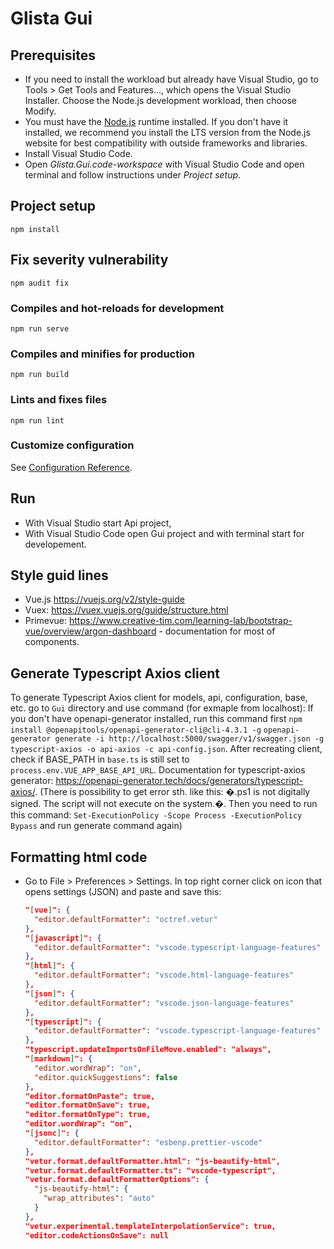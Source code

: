 # Glista Gui
## Prerequisites

- If you need to install the workload but already have Visual Studio, go to Tools > Get Tools and Features..., which opens the Visual Studio Installer. Choose the Node.js development workload, then choose Modify.
- You must have the [Node.js](https://nodejs.org/en/download/) runtime installed. If you don't have it installed, we recommend you install the LTS version from the Node.js website for best compatibility with outside frameworks and libraries.
- Install Visual Studio Code.
- Open _Glista.Gui.code-workspace_ with Visual Studio Code and open terminal and follow instructions under _Project setup_.

## Project setup

```
npm install
```

## Fix severity vulnerability

```
npm audit fix
```

### Compiles and hot-reloads for development

```
npm run serve
```

### Compiles and minifies for production

```
npm run build
```

### Lints and fixes files

```
npm run lint
```

### Customize configuration

See [Configuration Reference](https://cli.vuejs.org/config/).

## Run

- With Visual Studio start Api project,
- With Visual Studio Code open Gui project and with terminal start for developement.

## Style guid lines

- Vue.js https://vuejs.org/v2/style-guide
- Vuex: https://vuex.vuejs.org/guide/structure.html
- Primevue: https://www.creative-tim.com/learning-lab/bootstrap-vue/overview/argon-dashboard - documentation for most of components.

## Generate Typescript Axios client

To generate Typescript Axios client for models, api, configuration, base, etc. go to `Gui` directory and use command (for exmaple from localhost):
If you don't have openapi-generator installed, run this command first `npm install @openapitools/openapi-generator-cli@cli-4.3.1 -g`
`openapi-generator generate -i http://localhost:5000/swagger/v1/swagger.json -g typescript-axios -o api-axios -c api-config.json`. After recreating client, check if BASE_PATH in `base.ts` is still set to `process.env.VUE_APP_BASE_API_URL`.
Documentation for typescript-axios generator: https://openapi-generator.tech/docs/generators/typescript-axios/.
(There is possibility to get error sth. like this: �.ps1 is not digitally signed. The script will not execute on the system.�. Then you need to run this command: `Set-ExecutionPolicy -Scope Process -ExecutionPolicy Bypass` and run generate command again)

## Formatting html code

- Go to File > Preferences > Settings. In top right corner click on icon that opens settings (JSON) and paste and save this:
  ```json
  "[vue]": {
    "editor.defaultFormatter": "octref.vetur"
  },
  "[javascript]": {
    "editor.defaultFormatter": "vscode.typescript-language-features"
  },
  "[html]": {
    "editor.defaultFormatter": "vscode.html-language-features"
  },
  "[json]": {
    "editor.defaultFormatter": "vscode.json-language-features"
  },
  "[typescript]": {
    "editor.defaultFormatter": "vscode.typescript-language-features"
  },
  "typescript.updateImportsOnFileMove.enabled": "always",
  "[markdown]": {
    "editor.wordWrap": "on",
    "editor.quickSuggestions": false
  },
  "editor.formatOnPaste": true,
  "editor.formatOnSave": true,
  "editor.formatOnType": true,
  "editor.wordWrap": "on",
  "[jsonc]": {
    "editor.defaultFormatter": "esbenp.prettier-vscode"
  },
  "vetur.format.defaultFormatter.html": "js-beautify-html",
  "vetur.format.defaultFormatter.ts": "vscode-typescript",
  "vetur.format.defaultFormatterOptions": {
    "js-beautify-html": {
      "wrap_attributes": "auto"
    }
  },
  "vetur.experimental.templateInterpolationService": true,
  "editor.codeActionsOnSave": null
  ```